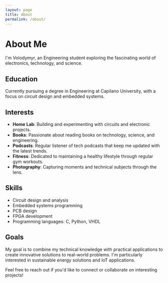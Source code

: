 ```yaml
---
layout: page
title: About
permalink: /about/
---
```


# About Me

I'm Volodymyr, an Engineering student exploring the fascinating world of electronics, technology, and science.

## Education

Currently pursuing a degree in Engineering at Capilano University, with a focus on circuit design and embedded systems.

## Interests

- **Home Lab**: Building and experimenting with circuits and electronic projects.
- **Books**: Passionate about reading books on technology, science, and engineering.
- **Podcasts**: Regular listener of tech podcasts that keep me updated with the latest trends.
- **Fitness**: Dedicated to maintaining a healthy lifestyle through regular gym workouts.
- **Photography**: Capturing moments and technical subjects through the lens.

## Skills

- Circuit design and analysis
- Embedded systems programming
- PCB design
- FPGA development
- Programming languages: C, Python, VHDL

## Goals

My goal is to combine my technical knowledge with practical applications to create innovative solutions to real-world problems. I'm particularly interested in sustainable energy solutions and IoT applications.

Feel free to reach out if you'd like to connect or collaborate on interesting projects!
